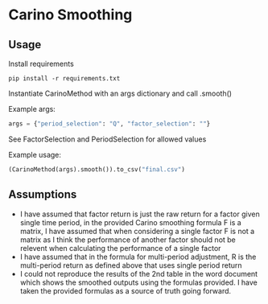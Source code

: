 # Carino Smoothing

## Usage

Install requirements
```
pip install -r requirements.txt
```
Instantiate CarinoMethod with an args dictionary and call .smooth()

Example args:
```python
args = {"period_selection": "Q", "factor_selection": ""}
```
See FactorSelection and PeriodSelection for allowed values

Example usage:
```python
(CarinoMethod(args).smooth()).to_csv("final.csv")
```


## Assumptions
* I have assumed that factor return is just the raw return for a factor given single time period, in the provided Carino smoothing formula F is a matrix, I have assumed that when considering a single factor F is not a matrix as I think the performance of another factor should not be relevent when calculating the performance of a single factor
* I have assumed that in the formula for multi-period adjustment, R is the multi-period return as defined above that uses single period return
* I could not reproduce the results of the 2nd table in the word document which shows the smoothed outputs using the formulas provided. I have taken the provided formulas as a source of truth going forward.
